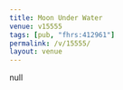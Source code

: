 ```yaml
---
title: Moon Under Water
venue: v15555
tags: [pub, "fhrs:412961"]
permalink: /v/15555/
layout: venue
---
```

null